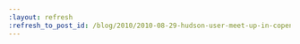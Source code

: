 ```yaml
---
:layout: refresh
:refresh_to_post_id: /blog/2010/2010-08-29-hudson-user-meet-up-in-copenhagen-oslo
---
```

